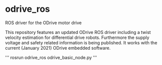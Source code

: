 # odrive_ros
ROS driver for the ODrive motor drive

This repository features an updated ODrive ROS driver including a twist velocity estimation for differential drive robots.
Furthermore the supply voltage and safety related information is being published. It works with the current (January 2021) ODrive embedded software.

'''
rosrun odrive_ros odrive_basic_node.py
'''
